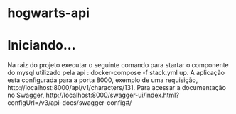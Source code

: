 # hogwarts-api

# Iniciando...

Na raiz do projeto executar o seguinte comando para startar o componente do mysql utilizado pela api : docker-compose -f stack.yml up.
A aplicação esta configurada para a porta 8000, exemplo de uma requisição, http://localhost:8000/api/v1/characters/131.
Para acessar a documentação no Swagger, http://localhost:8000/swagger-ui/index.html?configUrl=/v3/api-docs/swagger-config#/
